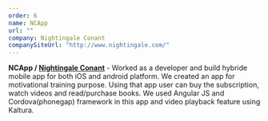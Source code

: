```yaml
---
order: 6
name: NCApp
url: ""
company: Nightingale Conant
companySiteUrl: "http://www.nightingale.com/"
---
```


**NCApp /  [Nightingale Conant](http://www.nightingale.com/)** - Worked as a developer and build hybride mobile app for both iOS and android platform. We created an app for motivational training purpose. Using that app user can buy the subscription, watch videos and read/purchase books. We used Angular JS and Cordova(phonegap) framework in this app and video playback feature using Kaltura.